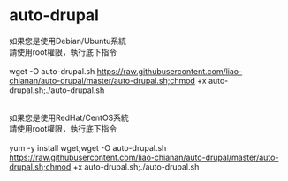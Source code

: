 ﻿# auto-drupal
如果您是使用Debian/Ubuntu系統<br>
請使用root權限，執行底下指令<br><br>
wget -O auto-drupal.sh https://raw.githubusercontent.com/liao-chianan/auto-drupal/master/auto-drupal.sh;chmod +x auto-drupal.sh;./auto-drupal.sh

<br>如果您是使用RedHat/CentOS系統<br>
請使用root權限，執行底下指令<br><br>
yum -y install wget;wget -O auto-drupal.sh https://raw.githubusercontent.com/liao-chianan/auto-drupal/master/auto-drupal.sh;chmod +x auto-drupal.sh;./auto-drupal.sh
